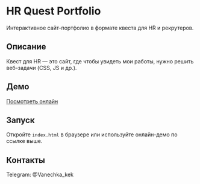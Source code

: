 # HR Quest Portfolio

Интерактивное сайт-портфолио в формате квеста для HR и рекрутеров.

## Описание
Квест для HR — это сайт, где чтобы увидеть мои работы, нужно решить веб-задачи (CSS, JS и др.).

## Демо
[Посмотреть онлайн](https://dude759.github.io/hr-quest-portfolio/)

## Запуск
Откройте `index.html` в браузере или используйте онлайн-демо по ссылке выше.

## Контакты
Telegram: @Vanechka_kek